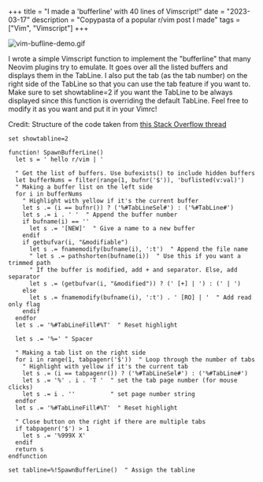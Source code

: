 +++
title = "I made a 'bufferline' with 40 lines of Vimscript!"
date = "2023-03-17"
description = "Copypasta of a popular r/vim post I made"
tags = ["Vim", "Vimscript"]
+++

![vim-bufline-demo.gif](/images/2023-03-17-vimscript-bufferline/bufline-demo.gif)

I wrote a simple Vimscript function to implement the "bufferline" that many Neovim plugins try to emulate.
It goes over all the listed buffers and displays them in the TabLine.
I also put the tab (as the tab number) on the right side of the TabLine so that you can use the tab feature if you want to.
Make sure to set showtabline=2 if you want the TabLine to be always displayed since this function is overriding the default TabLine.
Feel free to modify it as you want and put it in your Vimrc!

Credit: Structure of the code taken from [this Stack Overflow thread](https://stackoverflow.com/questions/33710069/how-to-write-tabline-function-in-vim)

```vim
set showtabline=2

function! SpawnBufferLine()
  let s = ' hello r/vim | '

  " Get the list of buffers. Use bufexists() to include hidden buffers
  let bufferNums = filter(range(1, bufnr('$')), 'buflisted(v:val)')
  " Making a buffer list on the left side
  for i in bufferNums
    " Highlight with yellow if it's the current buffer
    let s .= (i == bufnr()) ? ('%#TabLineSel#') : ('%#TabLine#')
    let s .= i . ' '  " Append the buffer number
    if bufname(i) == ''
      let s .= '[NEW]'  " Give a name to a new buffer
    endif
    if getbufvar(i, "&modifiable")
      let s .= fnamemodify(bufname(i), ':t')  " Append the file name
      " let s .= pathshorten(bufname(i))  " Use this if you want a trimmed path
      " If the buffer is modified, add + and separator. Else, add separator
      let s .= (getbufvar(i, "&modified")) ? (' [+] | ') : (' | ')
    else
      let s .= fnamemodify(bufname(i), ':t') . ' [RO] | '  " Add read only flag
    endif
  endfor
  let s .= '%#TabLineFill#%T'  " Reset highlight

  let s .= '%=' " Spacer

  " Making a tab list on the right side
  for i in range(1, tabpagenr('$'))  " Loop through the number of tabs
    " Highlight with yellow if it's the current tab
    let s .= (i == tabpagenr()) ? ('%#TabLineSel#') : ('%#TabLine#')
    let s .= '%' . i . 'T '  " set the tab page number (for mouse clicks)
    let s .= i . ''          " set page number string
  endfor
  let s .= '%#TabLineFill#%T'  " Reset highlight

  " Close button on the right if there are multiple tabs
  if tabpagenr('$') > 1
    let s .= '%999X X'
  endif
  return s
endfunction

set tabline=%!SpawnBufferLine()  " Assign the tabline
```


